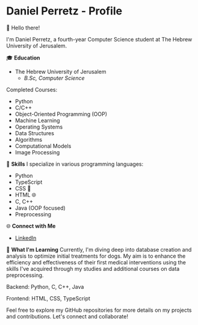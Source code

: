 # Daniel Perretz - Profile
👋 Hello there!

I'm Daniel Perretz, a fourth-year Computer Science student at The Hebrew University of Jerusalem.

🎓 **Education**
- The Hebrew University of Jerusalem
  - *B.Sc, Computer Science*

Completed Courses:
- Python
- C/C++
- Object-Oriented Programming (OOP)
- Machine Learning
- Operating Systems
- Data Structures
- Algorithms
- Computational Models
- Image Processing

💼 **Skills**
I specialize in various programming languages:
- Python 
- TypeScript 
- CSS 🎨
- HTML 🌐
- C, C++ 
- Java (OOP focused) 
- Preprocessing 

🌐 **Connect with Me**
- [LinkedIn](#)

🚀 **What I'm Learning**
Currently, I'm diving deep into database creation and analysis to optimize initial treatments for dogs. My aim is to enhance the efficiency and effectiveness of their first medical interventions using the skills I've acquired through my studies and additional courses on data preprocessing.

Backend: Python, C, C++, Java

Frontend: HTML, CSS, TypeScript

Feel free to explore my GitHub repositories for more details on my projects and contributions. Let's connect and collaborate! 
